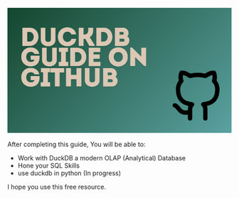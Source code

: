 ![DuckDB Guide on Github](getting-started/Banner.png)

After completing this guide,
You will be able to:
- Work with DuckDB a modern OLAP (Analytical) Database
- Hone your SQL Skills
- use duckdb in python (In progress)

I hope you use this free resource.

<!---[Get Started Here](/getting-started/) --->